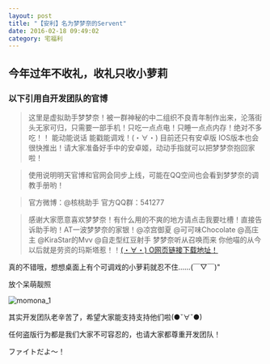 ```yaml
---
layout: post
title: "【安利】名为梦梦奈的Servent"
date: 2016-02-18 09:49:02
category: 宅福利
---
```

## 今年过年不收礼，收礼只收小萝莉

### 以下引用自开发团队的官博

>这里是虚拟助手梦梦奈！被一群神秘的中二组织不良青年制作出来，沦落街头无家可归，只需要一部手机！只吃一点点电！只睡一点点内存！绝对不多吃！！ 能动能说话 能戳能调戏！(・∀・) 目前还只有安卓版 IOS版本也会很快推出！请大家准备好手中的安卓姬，动动手指就可以把梦梦奈抱回家啦！

>使用说明明天官博和官网会同步上线，可能在QQ空间也会看到梦梦奈的调教手册哟！

>官方微博：@核桃助手 
>官方QQ群：541277

>感谢大家愿意喜欢梦梦奈！有什么用的不爽的地方请点击我要吐槽！直接告诉助手哟！AT一波梦梦奈的家银！@凉宫御夏  @可可味Chocolate @高庄主 @KiraStar的Mvv @自走型红豆射手 梦梦奈听从召唤而来 你他喵的从今以后就是劳资的玛斯塔惹！！[(・∀・) O网页链接下载地址！](http://www.hetaozs.com/)

真的不错哦，想想桌面上有个可调戏的小萝莉就忍不住……(￣▽￣)"

放个呆萌靓照

![momona_1](http://ww1.sinaimg.cn/mw690/89566d73jw1f0ra63nq0qg208c08ce82.gif)

其实开发团队老辛苦了，希望大家能支持支持他们啦(●ˇ∀ˇ●)

任何盗版行为都是我们大家不可容忍的，也请大家都尊重开发团队！

ファイトだよ～！
